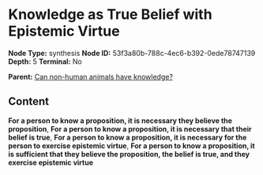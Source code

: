 # Knowledge as True Belief with Epistemic Virtue

**Node Type:** synthesis
**Node ID:** 53f3a80b-788c-4ec6-b392-0ede78747139
**Depth:** 5
**Terminal:** No

**Parent:** [Can non-human animals have knowledge?](can-non-human-animals-have-knowledge-antithesis-bb8fa54e-a7a7-4991-98fc-cc9623e0a6f4.md)

## Content

**For a person to know a proposition, it is necessary they believe the proposition**, **For a person to know a proposition, it is necessary that their belief is true**, **For a person to know a proposition, it is necessary for the person to exercise epistemic virtue**, **For a person to know a proposition, it is sufficient that they believe the proposition, the belief is true, and they exercise epistemic virtue**
